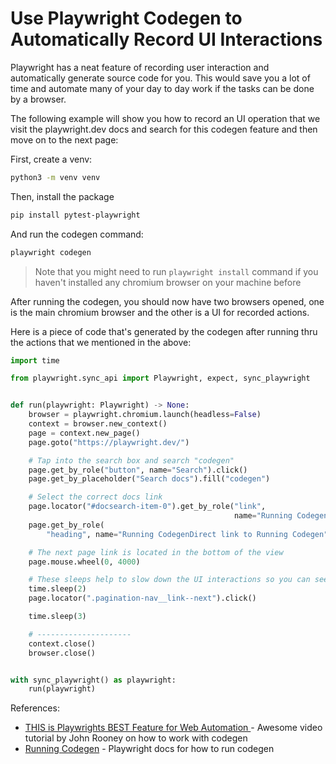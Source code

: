 # Use Playwright Codegen to Automatically Record UI Interactions

Playwright has a neat feature of recording user interaction and automatically
generate source code for you. This would save you a lot of time and automate many
of your day to day work if the tasks can be done by a browser.

The following example will show you how to record an UI operation that we visit
the playwright.dev docs and search for this codegen feature and then move on to
the next page:

First, create a venv:

```sh
python3 -m venv venv
```

Then, install the package

```sh
pip install pytest-playwright
```

And run the codegen command:

```sh
playwright codegen
```

> Note that you might need to run `playwright install` command if you haven't installed any chromium browser on your machine before

After running the codegen, you should now have two browsers opened, one is the main chromium browser and the other is a UI for recorded actions.

Here is a piece of code that's generated by the codegen after running thru the actions that we mentioned in the above:

```py
import time

from playwright.sync_api import Playwright, expect, sync_playwright


def run(playwright: Playwright) -> None:
    browser = playwright.chromium.launch(headless=False)
    context = browser.new_context()
    page = context.new_page()
    page.goto("https://playwright.dev/")

    # Tap into the search box and search "codegen"
    page.get_by_role("button", name="Search").click()
    page.get_by_placeholder("Search docs").fill("codegen")

    # Select the correct docs link
    page.locator("#docsearch-item-0").get_by_role("link",
                                                  name="Running Codegen​ Test generator").click()
    page.get_by_role(
        "heading", name="Running CodegenDirect link to Running Codegen").click()

    # The next page link is located in the bottom of the view
    page.mouse.wheel(0, 4000)

    # These sleeps help to slow down the UI interactions so you can see what's actually done during the run
    time.sleep(2)
    page.locator(".pagination-nav__link--next").click()

    time.sleep(3)

    # ---------------------
    context.close()
    browser.close()


with sync_playwright() as playwright:
    run(playwright)

```

References:

- [THIS is Playwrights BEST Feature for Web Automation
  ](https://www.youtube.com/watch?v=oPjfDkge8Vc&t=14s&ab_channel=JohnWatsonRooney) - Awesome video tutorial by John Rooney on how to work with codegen
- [Running Codegen](https://playwright.dev/docs/codegen-intro#running-codegen) - Playwright docs for how to run codegen
